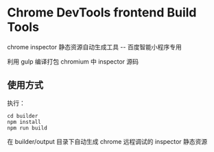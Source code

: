 # Chrome DevTools frontend Build Tools
chrome inspector 静态资源自动生成工具  -- 百度智能小程序专用


利用 gulp 编译打包 chromium 中 inspector 源码

## 使用方式
执行：
```shell 
cd builder
npm install
npm run build
```

在 builder/output 目录下自动生成 chrome 远程调试的 inspector 静态资源 

